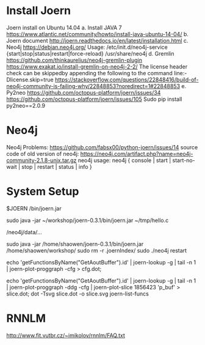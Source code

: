 # Install Joern
Joern install on Ubuntu 14.04
a. Install JAVA 7
https://www.atlantic.net/community/howto/install-java-ubuntu-14-04/
b. Joern document
http://joern.readthedocs.io/en/latest/installation.html
c. Neo4j
https://debian.neo4j.org/
Usage: /etc/init.d/neo4j-service {start|stop|status|restart|force-reload}
/usr/share/neo4j
d. Gremlin
https://github.com/thinkaurelius/neo4j-gremlin-plugin
https://www.exakat.io/install-gremlin-on-neo4j-2-2/
The license header check can be skippedby appending the following to the command line:-Dlicense.skip=true
https://stackoverflow.com/questions/22848416/build-of-neo4j-community-is-failing-why/22848853?noredirect=1#22848853
e. Py2neo
https://github.com/octopus-platform/joern/issues/34
https://github.com/octopus-platform/joern/issues/105
Sudo pip install py2neo==2.0.9

# Neo4j
Neo4j Problems:
https://github.com/fabsx00/python-joern/issues/14
source code of old version of neo4j:
https://neo4j.com/artifact.php?name=neo4j-community-2.1.8-unix.tar.gz
neo4j usage:
neo4j { console | start | start-no-wait | stop | restart | status | info }


# System Setup
$JOERN
/bin/joern.jar

sudo java -jar ~/workshop/joern-0.3.1/bin/joern.jar ~/tmp/hello.c

/neo4j/data/...

sudo java -jar /home/shaowen/joern-0.3.1/bin/joern.jar /home/shaowen/workshop/
sudo rm -r .joernIndex/
sudo ./neo4j restart

echo 'getFunctionsByName("GetAoutBuffer").id' | joern-lookup -g | tail -n 1 | joern-plot-proggraph -cfg > cfg.dot;
 
echo 'getFunctionsByName("GetAoutBuffer").id' | joern-lookup -g | tail -n 1 | joern-plot-proggraph -ddg -cfg | joern-plot-slice 1856423 'p_buf' > slice.dot;
dot -Tsvg slice.dot -o slice.svg
joern-list-funcs

# RNNLM
http://www.fit.vutbr.cz/~imikolov/rnnlm/FAQ.txt
